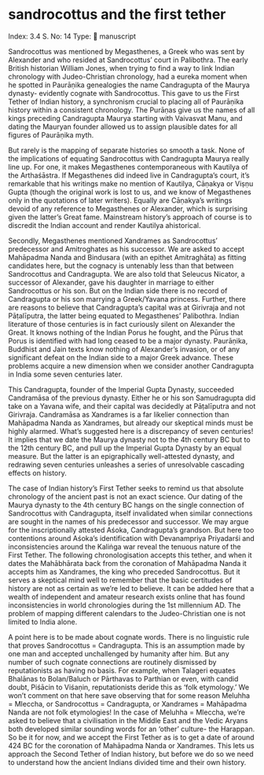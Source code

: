 # sandrocottus and the first tether

Index: 3.4
S. No: 14
Type: 📑 manuscript

Sandrocottus was mentioned by Megasthenes, a Greek who was sent by Alexander and who resided at Sandrocottus’ court in Palibothra. The early British historian William Jones, when trying to find a way to link Indian chronology with Judeo-Christian chronology, had a eureka moment when he spotted in Paurāṇika genealogies the name Candragupta of the Maurya dynasty- evidently cognate with Sandrocottus. This gave to us the First Tether of Indian history, a synchronism crucial to placing all of Paurāṇika history within a consistent chronology. The Purāṇas give us the names of all kings preceding Candragupta Maurya starting with Vaivasvat Manu, and dating the Mauryan founder allowed us to assign plausible dates for all figures of Paurāṇika myth.

But rarely is the mapping of separate histories so smooth a task. None of the implications of equating Sandrocottus with Candragupta Maurya really line up. For one, it makes Megasthenes contemporaneous with Kautilya of the Arthaśāstra. If Megasthenes did indeed live in Candragupta’s court, it’s remarkable that his writings make no mention of Kautilya, Cāṇakya or Viṣṇu Gupta (though the original work is lost to us, and we know of Megasthenes only in the quotations of later writers). Equally are Cāṇakya’s writings devoid of any reference to Megasthenes or Alexander, which is surprising given the latter’s Great fame. Mainstream history’s approach of course is to discredit the Indian account and render Kautilya ahistorical.

Secondly, Megasthenes mentioned Xandrames as Sandrocottus’ predecessor and Amitroghates as his successor. We are asked to accept Mahāpadma Nanda and Bindusara (with an epithet Amitraghāta) as fitting candidates here, but the cognacy is untenably less than that between Sandrocottus and Candragupta. We are also told that Seleucus Nicator, a successor of Alexander, gave his daughter in marriage to either Sandrocottus or his son. But on the Indian side there is no record of Candragupta or his son marrying a Greek/Yavana princess. Further, there are reasons to believe that Candragupta’s capital was at Girivraja and not Pāṭalīputra, the latter being equated to Megasthenes’ Palibothra. Indian literature of those centuries is in fact curiously silent on Alexander the Great. It knows nothing of the Indian Porus he fought, and the Pūrus that Porus is identified with had long ceased to be a major dynasty. Paurāṇika, Buddhist and Jain texts know nothing of Alexander’s invasion, or of any significant defeat on the Indian side to a major Greek advance. These problems acquire a new dimension when we consider another Candragupta in India some seven centuries later.

This Candragupta, founder of the Imperial Gupta Dynasty, succeeded Candramāsa of the previous dynasty. Either he or his son Samudragupta did take on a Yavana wife, and their capital was decidedly at Pāṭalīputra and not Girivraja. Candramāsa as Xandrames is a far likelier connection than Mahāpadma Nanda as Xandrames, but already our skeptical minds must be highly alarmed. What’s suggested here is a discrepancy of seven centuries! It implies that we date the Maurya dynasty not to the 4th century BC but to the 12th century BC, and pull up the Imperial Gupta Dynasty by an equal measure. But the latter is an epigraphically well-attested dynasty, and redrawing seven centuries unleashes a series of unresolvable cascading effects on history.

The case of Indian history’s First Tether seeks to remind us that absolute chronology of the ancient past is not an exact science. Our dating of the Maurya dynasty to the 4th century BC hangs on the single connection of Sandrocottus with Candragupta, itself invalidated when similar connections are sought in the names of his predecessor and successor. We may argue for the inscriptionally attested Aśoka, Candragupta’s grandson. But here too contentions around Aśoka’s identification with Devanampriya Priyadarśi and inconsistencies around the Kaliṅga war reveal the tenuous nature of the First Tether. The following chronologisation accepts this tether, and when it dates the Mahābhārata back from the coronation of Mahāpadma Nanda it accepts him as Xandrames, the king who preceded Sandrocottus. But it serves a skeptical mind well to remember that the basic certitudes of history are not as certain as we’re led to believe. It can be added here that a wealth of independent and amateur research exists online that has found inconsistencies in world chronologies during the 1st millennium AD. The problem of mapping different calendars to the Judeo-Christian one is not limited to India alone.

A point here is to be made about cognate words. There is no linguistic rule that proves Sandrocottus = Candragupta. This is an assumption made by one man and accepted unchallenged by humanity after him. But any number of such cognate connections are routinely dismissed by reputationists as having no basis. For example, when Talageri equates Bhalānas to Bolan/Baluch or Pārthavas to Parthian or even, with candid doubt, Piśācin to Viśaṇin, reputationists deride this as ‘folk etymology.’ We won’t comment on that here save observing that for some reason Meluhha = Mleccha, or Sandrocottus = Candragupta, or Xandrames = Mahāpadma Nanda are not folk etymologies! In the case of Meluhha = Mleccha, we’re asked to believe that a civilisation in the Middle East and the Vedic Aryans both developed similar sounding words for an ‘other’ culture- the Harappan. So be it for now, and we accept the First Tether as is to get a date of around 424 BC for the coronation of Mahāpadma Nanda or Xandrames. This lets us approach the Second Tether of Indian history, but before we do so we need to understand how the ancient Indians divided time and their own history.